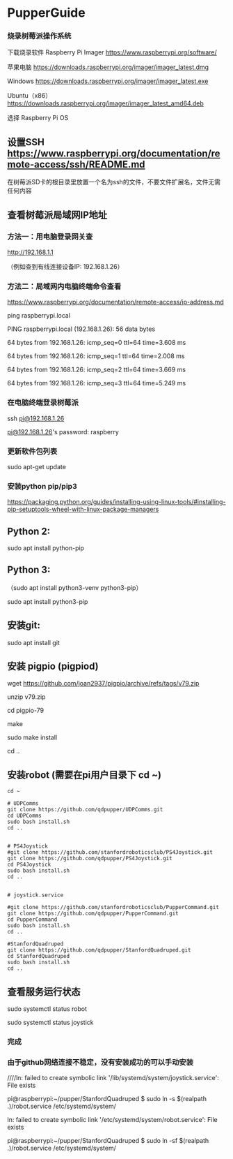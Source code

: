 # PupperGuide

### 烧录树莓派操作系统

下载烧录软件 Raspberry Pi Imager  https://www.raspberrypi.org/software/

苹果电脑 https://downloads.raspberrypi.org/imager/imager_latest.dmg

Windows https://downloads.raspberrypi.org/imager/imager_latest.exe

Ubuntu（x86） https://downloads.raspberrypi.org/imager/imager_latest_amd64.deb

选择 Raspberry Pi OS

## 设置SSH https://www.raspberrypi.org/documentation/remote-access/ssh/README.md

在树莓派SD卡的根目录里放置一个名为ssh的文件，不要文件扩展名，文件无需任何内容

## 查看树莓派局域网IP地址

### 方法一：用电脑登录网关查

http://192.168.1.1

（例如查到有线连接设备IP: 192.168.1.26）

### 方法二：局域网内电脑终端命令查看

https://www.raspberrypi.org/documentation/remote-access/ip-address.md

ping raspberrypi.local

PING raspberrypi.local (192.168.1.26): 56 data bytes

64 bytes from 192.168.1.26: icmp_seq=0 ttl=64 time=3.608 ms

64 bytes from 192.168.1.26: icmp_seq=1 ttl=64 time=2.008 ms

64 bytes from 192.168.1.26: icmp_seq=2 ttl=64 time=3.669 ms

64 bytes from 192.168.1.26: icmp_seq=3 ttl=64 time=5.249 ms

### 在电脑终端登录树莓派

ssh pi@192.168.1.26

pi@192.168.1.26's password: raspberry

### 更新软件包列表

sudo apt-get update


### 安装python pip/pip3

https://packaging.python.org/guides/installing-using-linux-tools/#installing-pip-setuptools-wheel-with-linux-package-managers

## Python 2:

sudo apt install python-pip

## Python 3:
（sudo apt install python3-venv python3-pip）

sudo apt install python3-pip

## 安装git:

sudo apt install git

## 安装 pigpio (pigpiod)
wget https://github.com/joan2937/pigpio/archive/refs/tags/v79.zip

unzip v79.zip

cd pigpio-79

make

sudo make install

cd ..

## 安装robot (需要在pi用户目录下 cd ~)

```
cd ~

# UDPComms
git clone https://github.com/qdpupper/UDPComms.git
cd UDPComms
sudo bash install.sh
cd ..


# PS4Joystick
#git clone https://github.com/stanfordroboticsclub/PS4Joystick.git
git clone https://github.com/qdpupper/PS4Joystick.git
cd PS4Joystick
sudo bash install.sh
cd ..


# joystick.service

#git clone https://github.com/stanfordroboticsclub/PupperCommand.git
git clone https://github.com/qdpupper/PupperCommand.git
cd PupperCommand
sudo bash install.sh
cd ..

#StanfordQuadruped
git clone https://github.com/qdpupper/StanfordQuadruped.git
cd StanfordQuadruped
sudo bash install.sh
cd ..
```

## 查看服务运行状态

sudo systemctl status robot

sudo systemctl status joystick

### 完成

### 由于github网络连接不稳定，没有安装成功的可以手动安装
////ln: failed to create symbolic link '/lib/systemd/system/joystick.service': File exists

pi@raspberrypi:~/pupper/StanfordQuadruped $ sudo ln -s $(realpath .)/robot.service /etc/systemd/system/

ln: failed to create symbolic link '/etc/systemd/system/robot.service': File exists

pi@raspberrypi:~/pupper/StanfordQuadruped $ sudo ln -sf $(realpath .)/robot.service /etc/systemd/system/





